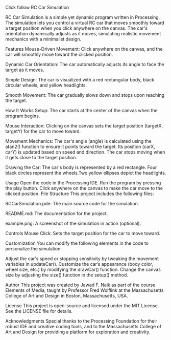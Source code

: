 Click follow RC Car Simulation

RC Car Simulation is a simple yet dynamic program written in Processing. The simulation lets you control a virtual RC car that moves smoothly toward a target position when you click anywhere on the canvas. The car's orientation dynamically adjusts as it moves, simulating realistic movement mechanics with a minimalist design.

Features
Mouse-Driven Movement: Click anywhere on the canvas, and the car will smoothly move toward the clicked position.

Dynamic Car Orientation: The car automatically adjusts its angle to face the target as it moves.

Simple Design: The car is visualized with a red rectangular body, black circular wheels, and yellow headlights.

Smooth Movement: The car gradually slows down and stops upon reaching the target.


How It Works
Setup: The car starts at the center of the canvas when the program begins.

Mouse Interaction: Clicking on the canvas sets the target position (targetX, targetY) for the car to move toward.

Movement Mechanics: The car's angle (angle) is calculated using the atan2() function to ensure it points toward the target.
Its position (carX, carY) is updated based on speed and direction. The car stops moving when it gets close to the target position.

Drawing the Car: The car's body is represented by a red rectangle.
Four black circles represent the wheels.Two yellow ellipses depict the headlights.


Usage
Open the code in the Processing IDE.
Run the program by pressing the play button.
Click anywhere on the canvas to make the car move to the clicked position.
File Structure
This project includes the following files:

RCCarSimulation.pde: The main source code for the simulation.

README.md: The documentation for the project.

example.png: A screenshot of the simulation in action (optional).

Controls
Mouse Click: Sets the target position for the car to move toward.

Customization
You can modify the following elements in the code to personalize the simulation:

Adjust the car's speed or stopping sensitivity by tweaking the movement variables in updateCar().
Customize the car’s appearance (body color, wheel size, etc.) by modifying the drawCar() function.
Change the canvas size by adjusting the size() function in the setup() method.

Author
This project was created by Jawad F. Naik as part of the course Elements of Media, taught by Professor Fred Wolflink at the Massachusetts College of Art and Design in Boston, Massachusetts, USA.

License
This project is open-source and licensed under the MIT License. See the LICENSE file for details.

Acknowledgments
Special thanks to the Processing Foundation for their robust IDE and creative coding tools, and to the Massachusetts College of Art and Design for providing a platform for exploration and creativity.
